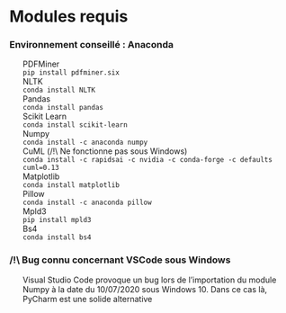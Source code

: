 # Modules requis

<h3>Environnement conseillé : Anaconda</h3>

<ul style="list-style: none;">
    <li>PDFMiner</li>
    <code>pip install pdfminer.six</code>
    <li></li>
    <li>NLTK</li>
    <code>conda install NLTK</code>
    <li></li>
    <li>Pandas</li>
    <code>conda install pandas</code>
    <li></li>
    <li>Scikit Learn</li>
    <code>conda install scikit-learn</code>
    <li></li>
    <li>Numpy</li>
    <code>conda install -c anaconda numpy</code>      
    <li></li>
    <li>CuML  (/!\ Ne fonctionne pas sous Windows)</li>
    <code>conda install -c rapidsai -c nvidia -c conda-forge -c defaults cuml=0.13</code>
    <li></li>
    <li>Matplotlib</li>
    <code>conda install matplotlib</code>      
    <li></li>
    <li>Pillow</li>
    <code>conda install -c anaconda pillow</code>      
    <li></li>
    <li>Mpld3</li>
    <code>pip install mpld3</code>
    <li></li>
    <li>Bs4</li>
    <code>conda install bs4</code>
</ul>

<h3>/!\ Bug connu concernant VSCode sous Windows</h3>

<ul style="list-style: none;">
  <li>Visual Studio Code provoque un bug lors de
l’importation du module Numpy à la date du 10/07/2020 sous Windows 10. Dans ce cas là, PyCharm est une solide alternative</li>
</ul>
